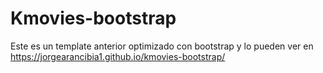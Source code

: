 # Kmovies-bootstrap
Este es un template anterior optimizado con bootstrap y lo pueden ver en https://jorgearancibia1.github.io/kmovies-bootstrap/
